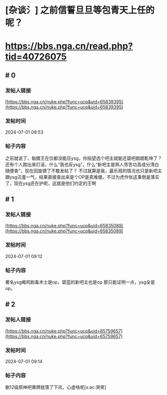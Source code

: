 # [杂谈氵] 之前信誓旦旦等包青天上任的呢？
# https://bbs.nga.cn/read.php?tid=40726075

## \# 0
### 发帖人链接
[https://bbs.nga.cn/nuke.php?func=ucp&uid=65839395](https://bbs.nga.cn/nuke.php?func=ucp&uid=65839395)
### 发帖时间
2024-07-01 08:53
### 帖子内容
之前就说了，骷髅王在位都没能压ysg，你指望选个吧主就能还碧吧朗朗乾坤了？
还有个人跑出来打滚，什么“我也反ysg”，什么“新吧主是熟人劳苦功高成分清白随便查”，现在回旋镖了不敢发帖了？
不过就算是我，最乐观的情况也只是新吧主跟ysg沆瀣一气，结果直接查出来是个OP是真难绷，不过为虎作伥这事倒是落实了，现在ysg还在护呢，这就是他们约定的王啊
## \# 1
### 发帖人链接
[https://bbs.nga.cn/nuke.php?func=ucp&uid=65835089](https://bbs.nga.cn/nuke.php?func=ucp&uid=65835089)
### 发帖时间
2024-07-01 09:12
### 帖子内容
著名ysg阉鸡剧毒术士是op，碧蓝的新吧主也是op 那只能证明一点，ysg全是op。
## \# 2
### 发帖人链接
[https://bbs.nga.cn/nuke.php?func=ucp&uid=65759657](https://bbs.nga.cn/nuke.php?func=ucp&uid=65759657)
### 发帖时间
2024-07-01 09:14
### 帖子内容
删12级原神吧黄牌就落了下风，心虚啥呢[s:ac:哭笑]
